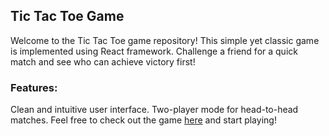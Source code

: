 <h2>Tic Tac Toe Game</h2>
Welcome to the Tic Tac Toe game repository! This simple yet classic game is implemented using React framework. Challenge a friend for a quick match and see who can achieve victory first!

<h3>Features:</h3>
Clean and intuitive user interface.
Two-player mode for head-to-head matches.
Feel free to check out the game <a href="https://sanni1244.github.io/Tic-Tac-Toe/">here</a> and start playing!
